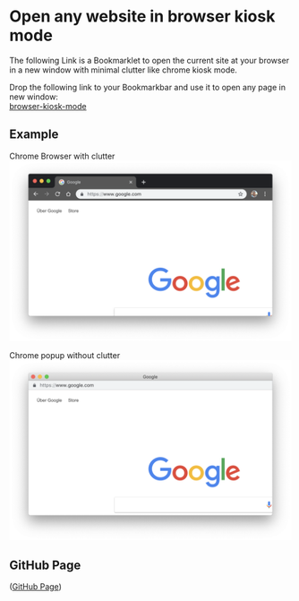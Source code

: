 # Open any website in browser kiosk mode

The following Link is a Bookmarklet to open the current site at your browser in a new window with minimal clutter like chrome kiosk mode.  

Drop the following link to your Bookmarkbar and use it to open any page in new window:  
[browser-kiosk-mode](javascript:(function()%7Bwindow.open(window.location.href%2C%20'_blank'%2C%20'toolbar%3D0%2Clocation%3D0%2Cmenubar%3D0')%7D)())

## Example

Chrome Browser with clutter
![before](img/preview-1.png "before")

Chrome popup without clutter
![after](img/preview-2.png "after")

## GitHub Page

([GitHub Page](https://schobner.github.io/browser-kisok-mode/))
